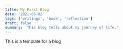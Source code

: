 ```yaml
---
title: My First Blog
date: '2021-05-02'
tags: ['writings', 'book', 'reflection']
draft: false
summary: 'This blog tells about my journey of life.'
---
```


This is a template for a blog
